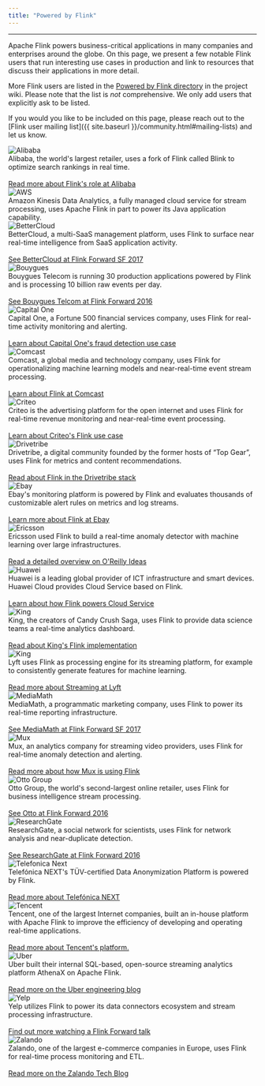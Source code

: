 ```yaml
---
title: "Powered by Flink"
---
```


<!-- --------------------------------------------- -->
<!--                Powered by Flink               -->
<!-- --------------------------------------------- -->

<hr />

Apache Flink powers business-critical applications in many companies and enterprises around the globe. On this page, we present a few notable Flink users that run interesting use cases in production and link to resources that discuss their applications in more detail.

More Flink users are listed in the <a href="https://cwiki.apache.org/confluence/display/FLINK/Powered+by+Flink" target='_blank'><small><span class="glyphicon glyphicon-new-window"></span></small> Powered by Flink directory</a> in the project wiki. Please note that the list is *not* comprehensive. We only add users that explicitly ask to be listed.

If you would you like to be included on this page, please reach out to the [Flink user mailing list]({{ site.baseurl }}/community.html#mailing-lists) and let us know.

<div class="row-fluid">
  <div class="powered-by-tile col-md-3 col-sm-4 col-xs-6">
    <img src="{{ site.baseurl }}/img/poweredby/alibaba-logo.png" alt="Alibaba" /><br />
      Alibaba, the world's largest retailer, uses a fork of Flink called Blink to optimize search rankings in real time. <br><br><a href="https://data-artisans.com/blog/blink-flink-alibaba-search" target='_blank'><small><span class="glyphicon glyphicon-new-window"></span></small> Read more about Flink's role at Alibaba</a>
  </div>
  <div class="powered-by-tile col-md-3 col-sm-4 col-xs-6">
    <img src="{{ site.baseurl }}/img/poweredby/aws-logo.png" alt="AWS" /><br />
      Amazon Kinesis Data Analytics, a fully managed cloud service for stream processing, uses Apache Flink in part to power its Java application capability.
  </div>
  <div class="powered-by-tile col-md-3 col-sm-4 col-xs-6">
    <img src="{{ site.baseurl }}/img/poweredby/bettercloud-logo.png" alt="BetterCloud" /><br />
      BetterCloud, a multi-SaaS management platform, uses Flink to surface near real-time intelligence from SaaS application activity. <br><br><a href="https://www.youtube.com/watch?v=_yHds9SvMfE&list=PLDX4T_cnKjD2UC6wJr_wRbIvtlMtkc-n2&index=10" target='_blank'><small><span class="glyphicon glyphicon-new-window"></span></small> See BetterCloud at Flink Forward SF 2017</a>
  </div>
  <div class="powered-by-tile col-md-3 col-sm-4 col-xs-6">
    <img src="{{ site.baseurl }}/img/poweredby/bouygues-logo.jpg" alt="Bouygues" /><br />
      Bouygues Telecom is running 30 production applications powered by Flink and is processing 10 billion raw events per day. <br><br><a href="http://2016.flink-forward.org/kb_sessions/a-brief-history-of-time-with-apache-flink-real-time-monitoring-and-analysis-with-flink-kafka-hb/" target='_blank'><small><span class="glyphicon glyphicon-new-window"></span></small> See Bouygues Telcom at Flink Forward 2016</a>
  </div>
  <div class="powered-by-tile col-md-3 col-sm-4 col-xs-6">
    <img src="{{ site.baseurl }}/img/poweredby/capital-one-logo.png" alt="Capital One" /><br />
      Capital One, a Fortune 500 financial services company, uses Flink for real-time activity monitoring and alerting. <br><br><a href="https://www.slideshare.net/FlinkForward/flink-forward-san-francisco-2018-andrew-gao-jeff-sharpe-finding-bad-acorns" target='_blank'><small><span class="glyphicon glyphicon-new-window"></span></small> Learn about Capital One's fraud detection use case</a>
  </div>
  <div class="powered-by-tile col-md-3 col-sm-4 col-xs-6">
    <img src="{{ site.baseurl }}/img/poweredby/comcast-logo.png" alt="Comcast" /><br />
      Comcast, a global media and technology company, uses Flink for operationalizing machine learning models and near-real-time event stream processing. <br><br><a href="https://www.slideshare.net/FlinkForward/flink-forward-san-francisco-2018-dave-torok-sameer-wadkar-embedding-flink-throughout-an-operationalized-streaming-ml-lifecycle" target='_blank'><small><span class="glyphicon glyphicon-new-window"></span></small> Learn about Flink at Comcast</a>
  </div>
  <div class="powered-by-tile col-md-3 col-sm-4 col-xs-6">
    <img src="{{ site.baseurl }}/img/poweredby/criteo-logo.png" alt="Criteo" /><br />
      Criteo is the advertising platform for the open internet and uses Flink for real-time revenue monitoring and near-real-time event processing. <br><br><a href="https://medium.com/criteo-labs/criteo-streaming-flink-31816c08da50" target='_blank'><small><span class="glyphicon glyphicon-new-window"></span></small> Learn about Criteo's Flink use case</a>
  </div>
  <div class="powered-by-tile col-md-3 col-sm-4 col-xs-6">
    <img src="{{ site.baseurl }}/img/poweredby/dtrb-logo.png" alt="Drivetribe" /><br />
      Drivetribe, a digital community founded by the former hosts of “Top Gear”, uses Flink for metrics and content recommendations. <br><br><a href="https://data-artisans.com/drivetribe-cqrs-apache-flink/" target='_blank'><small><span class="glyphicon glyphicon-new-window"></span></small> Read about Flink in the Drivetribe stack</a>
  </div>
  <div class="powered-by-tile col-md-3 col-sm-4 col-xs-6">
    <img src="{{ site.baseurl }}/img/poweredby/ebay-logo.png" alt="Ebay" /><br />
      Ebay's monitoring platform is powered by Flink and evaluates thousands of customizable alert rules on metrics and log streams. <br><br><a href="https://vimeo.com/265025956/c7d5576622" target='_blank'><small><span class="glyphicon glyphicon-new-window"></span></small> Learn more about Flink at Ebay</a>
  </div>
  <div class="powered-by-tile col-md-3 col-sm-4 col-xs-6">
    <img src="{{ site.baseurl }}/img/poweredby/ericsson-logo.png" alt="Ericsson" /><br />
      Ericsson used Flink to build a real-time anomaly detector with machine learning over large infrastructures. <br><br><a href="https://www.oreilly.com/ideas/applying-the-kappa-architecture-in-the-telco-industry" target='_blank'><small><span class="glyphicon glyphicon-new-window"></span></small> Read a detailed overview on O'Reilly Ideas</a>
  </div>
  <div class="powered-by-tile col-md-3 col-sm-4 col-xs-6">
    <img src="{{ site.baseurl }}/img/poweredby/huawei-logo.png" alt="Huawei" /><br />
      Huawei is a leading global provider of ICT infrastructure and smart devices. Huawei Cloud provides Cloud Service based on Flink. <br><br><a href="https://www.slideshare.net/FlinkForward/flink-forward-san-francisco-2018-jinkui-shi-and-radu-tudoran-flink-realtime-analysis-in-cloudstream-service-of-huawei-cloud" target='_blank'><small><span class="glyphicon glyphicon-new-window"></span></small> Learn about how Flink powers Cloud Service</a>
  </div>
  <div class="powered-by-tile col-md-3 col-sm-4 col-xs-6">
    <img src="{{ site.baseurl }}/img/poweredby/king-logo.png" alt="King" /><br />
      King, the creators of Candy Crush Saga, uses Flink to provide data science teams a real-time analytics dashboard. <br><br><a href="https://techblog.king.com/rbea-scalable-real-time-analytics-king/" target='_blank'><small><span class="glyphicon glyphicon-new-window"></span></small> Read about King's Flink implementation</a>
  </div>
  <div class="powered-by-tile col-md-3 col-sm-4 col-xs-6">
    <img src="{{ site.baseurl }}/img/poweredby/lyft-logo.png" alt="King" /><br />
      Lyft uses Flink as processing engine for its streaming platform, for example to consistently generate features for machine learning. <br><br><a href="https://www.slideshare.net/SeattleApacheFlinkMeetup/streaminglyft-greg-fee-seattle-apache-flink-meetup-104398613" target='_blank'><small><span class="glyphicon glyphicon-new-window"></span></small> Read more about Streaming at Lyft</a>
  </div>
  <div class="powered-by-tile col-md-3 col-sm-4 col-xs-6">
    <img src="{{ site.baseurl }}/img/poweredby/mediamath-logo.png" alt="MediaMath" /><br />
      MediaMath, a programmatic marketing company, uses Flink to power its real-time reporting infrastructure. <br><br><a href="https://www.youtube.com/watch?v=mSLesPzWplA&index=13&list=PLDX4T_cnKjD2UC6wJr_wRbIvtlMtkc-n2" target='_blank'><small><span class="glyphicon glyphicon-new-window"></span></small> See MediaMath at Flink Forward SF 2017</a>
  </div>
  <div class="powered-by-tile col-md-3 col-sm-4 col-xs-6">
    <img src="{{ site.baseurl }}/img/poweredby/mux-logo.png" alt="Mux" /><br />
      Mux, an analytics company for streaming video providers, uses Flink for real-time anomaly detection and alerting. <br><br><a href="https://mux.com/blog/discovering-anomalies-in-real-time-with-apache-flink/" target='_blank'><small><span class="glyphicon glyphicon-new-window"></span></small> Read more about how Mux is using Flink</a>
  </div>
  <div class="powered-by-tile col-md-3 col-sm-4 col-xs-6">
    <img src="{{ site.baseurl }}/img/poweredby/otto-group-logo.png" alt="Otto Group" /><br />
      Otto Group, the world's second-largest online retailer, uses Flink for business intelligence stream processing. <br><br><a href="http://2016.flink-forward.org/kb_sessions/flinkspector-taming-the-squirrel/" target='_blank'><small><span class="glyphicon glyphicon-new-window"></span></small> See Otto at Flink Forward 2016</a>
  </div>
  <div class="powered-by-tile col-md-3 col-sm-4 col-xs-6">
    <img src="{{ site.baseurl }}/img/poweredby/researchgate-logo.png" alt="ResearchGate" /><br />
      ResearchGate, a social network for scientists, uses Flink for network analysis and near-duplicate detection. <br><br><a href="http://2016.flink-forward.org/kb_sessions/joining-infinity-windowless-stream-processing-with-flink/" target='_blank'><small><span class="glyphicon glyphicon-new-window"></span></small> See ResearchGate at Flink Forward 2016</a>
  </div>
  <div class="powered-by-tile col-md-3 col-sm-4 col-xs-6">
    <img src="{{ site.baseurl }}/img/poweredby/telefonica-next-logo.png" alt="Telefonica Next" /><br />
      Telefónica NEXT's TÜV-certified Data Anonymization Platform is powered by Flink. <br><br><a href="https://next.telefonica.de/en/solutions/big-data-privacy-services" target='_blank'><small><span class="glyphicon glyphicon-new-window"></span></small> Read more about Telefónica NEXT</a>
  </div>
  <div class="powered-by-tile col-md-3 col-sm-4 col-xs-6">
    <img src="{{ site.baseurl }}/img/poweredby/tencent-logo.png" alt="Tencent" /><br />
      Tencent, one of the largest Internet companies, built an in-house platform with Apache Flink to improve the efficiency of developing and operating real-time applications. <br><br><a href="https://data.qq.com/article?id=3853" target='_blank'><small><span class="glyphicon glyphicon-new-window"></span></small> Read more about Tencent's platform.</a>
  </div>
  <div class="powered-by-tile col-md-3 col-sm-4 col-xs-6">
    <img src="{{ site.baseurl }}/img/poweredby/uber-logo.png" alt="Uber" /><br />
      Uber built their internal SQL-based, open-source streaming analytics platform AthenaX on Apache Flink. <br><br><a href="https://eng.uber.com/athenax/" target='_blank'><small><span class="glyphicon glyphicon-new-window"></span></small> Read more on the Uber engineering blog</a>
  </div>
  <div class="powered-by-tile col-md-3 col-sm-4 col-xs-6">
    <img src="{{ site.baseurl }}/img/poweredby/yelp-logo.png" alt="Yelp" /><br />
      Yelp utilizes Flink to power its data connectors ecosystem and stream processing infrastructure. <br><br><a href="https://data-artisans.com/flink-forward/resources/powering-yelps-data-pipeline-infrastructure-with-apache-flink" target='_blank'><small><span class="glyphicon glyphicon-new-window"></span></small> Find out more watching a Flink Forward talk</a>
  </div>
  <div class="powered-by-tile col-md-3 col-sm-4 col-xs-6">
    <img src="{{ site.baseurl }}/img/poweredby/zalando-logo.jpg" alt="Zalando" /><br />
      Zalando, one of the largest e-commerce companies in Europe, uses Flink for real-time process monitoring and ETL. <br><br><a href="https://jobs.zalando.com/tech/blog/complex-event-generation-for-business-process-monitoring-using-apache-flink" target='_blank'><small><span class="glyphicon glyphicon-new-window"></span></small> Read more on the Zalando Tech Blog</a>
  </div>
</div>

<script>
$(document).ready(function() {
    const poweredByTiles = $(".powered-by-tile");
    poweredByTiles.matchHeight();
});
</script>
